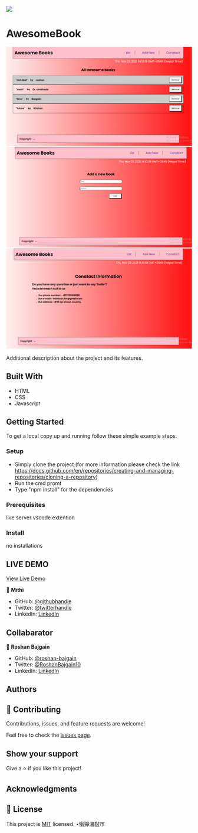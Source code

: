 ![](https://img.shields.io/badge/Microverse-blueviolet)

# AwesomeBook

![screenshot](./app.png)
![screenshot](./app1.png)
![screenshot](./app2.png)

Additional description about the project and its features.

## Built With

- HTML
- CSS
- Javascript

## Getting Started

To get a local copy up and running follow these simple example steps.

### Setup

- Simply clone the project (for more information please check the link https://docs.github.com/en/repositories/creating-and-managing-repositories/cloning-a-repository)
- Run the cmd promt
- Type "npm install" for the dependencies

### Prerequisites

live server vscode extention

### Install

no installations

## LIVE DEMO

[View Live Demo](https://mithi-code.github.io/AwesomeBook/)

 👤 **Mithi**

- GitHub: [@githubhandle](https://github.com/Mithi-code)
- Twitter: [@twitterhandle](https://twitter.com/LazyMithlesh)
- LinkedIn: [LinkedIn](https://www.linkedin.com/in/mithlesh-kumar-564a97221/)

## Collabarator

👤 **Roshan Bajgain**

- GitHub: [@roshan-bajgain](https://github.com/roshan-bajgain)
- Twitter: [@RoshanBajgain10](https://twitter.com/RoshanBajgain10)
- LinkedIn: [LinkedIn](https://www.linkedin.com/in/roshan-bazgain/)

 ## Authors

## 🤝 Contributing

Contributions, issues, and feature requests are welcome!

Feel free to check the [issues page](https://github.com/Mithi-code/AwesomeBook/issues).

## Show your support

Give a ⭐️ if you like this project!

## Acknowledgments

## 📝 License

This project is [MIT](./MIT.md) licensed.
‣慃獰潴敮ㄭ  
